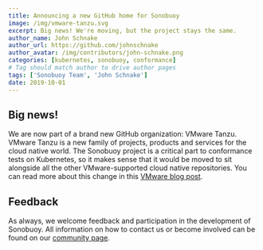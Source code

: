 ```yaml
---
title: Announcing a new GitHub home for Sonobuoy
image: /img/vmware-tanzu.svg
excerpt: Big news! We're moving, but the project stays the same.
author_name: John Schnake
author_url: https://github.com/johnschnake
author_avatar: /img/contributors/john-schnake.png
categories: [kubernetes, sonobuoy, conformance]
# Tag should match author to drive author pages
tags: ['Sonobuoy Team', 'John Schnake']
date: 2019-10-01
---
```


## Big news!

We are now part of a brand new GitHub organization: VMware Tanzu. VMware Tanzu is a new family of projects, products and services for the cloud native world. The Sonobuoy project is a critical part to conformance tests on Kubernetes, so it makes sense that it would be moved to sit alongside all the other VMware-supported cloud native repositories. You can read more about this change in this [VMware blog post].

## Feedback

As always, we welcome feedback and participation in the development of Sonobuoy. All information on how to contact us or become involved can be found on our [community page].

[VMware blog post]: https://blogs.vmware.com/cloudnative/2019/10/01/open-source-in-vmware-tanzu/
[community page]: https://sonobuoy.io/community/